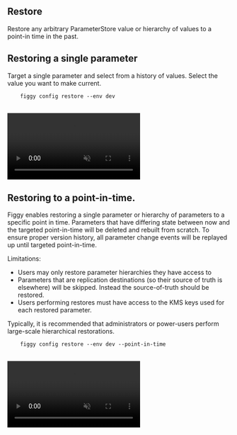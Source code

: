 

## Restore

Restore any arbitrary ParameterStore value or hierarchy of values to a point-in time in the past.



## Restoring a single parameter

Target a single parameter and select from a history of values. Select the value you want to make current.

```console
    figgy config restore --env dev
```

<br/>
<video autoplay loop muted class="video"><source src="/images/videos/restore-single.mp4" type="video/mp4"></video>
<br/>

## Restoring to a point-in-time.

Figgy enables restoring a single parameter or hierarchy of parameters to a specific point in time. Parameters that have
differing state between now and the targeted point-in-time will be deleted and rebuilt from scratch. To 
ensure proper version history, all parameter change events will be replayed up until targeted point-in-time. 

Limitations:

- Users may only restore parameter hierarchies they have access to
- Parameters that are replication destinations (so their source of truth is elsewhere) will be skipped. Instead the
source-of-truth should be restored.
- Users performing restores must have access to the KMS keys used for each restored parameter. 

Typically, it is recommended that administrators or power-users perform large-scale hierarchical restorations. 

```console
    figgy config restore --env dev --point-in-time
```
<br/>
<video autoplay loop muted class="video"><source src="/images/videos/restore-pit.mp4" type="video/mp4"></video>
<br/>